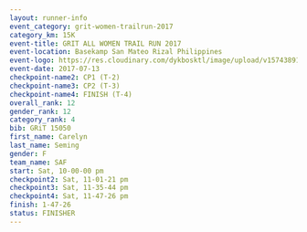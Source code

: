 ```yaml
---
layout: runner-info 
event_category: grit-women-trailrun-2017 
category_km: 15K 
event-title: GRIT ALL WOMEN TRAIL RUN 2017 
event-location: Basekamp San Mateo Rizal Philippines 
event-logo: https://res.cloudinary.com/dykbosktl/image/upload/v1574389137/Logo/a04c0-grit-logo_yxzsau.png 
event-date: 2017-07-13 
checkpoint-name2: CP1 (T-2) 
checkpoint-name3: CP2 (T-3) 
checkpoint-name4: FINISH (T-4) 
overall_rank: 12
gender_rank: 12
category_rank: 4
bib: GRiT 15050
first_name: Carelyn
last_name: Seming
gender: F
team_name: SAF
start: Sat, 10-00-00 pm
checkpoint2: Sat, 11-01-21 pm
checkpoint3: Sat, 11-35-44 pm
checkpoint4: Sat, 11-47-26 pm
finish: 1-47-26
status: FINISHER
---
```

